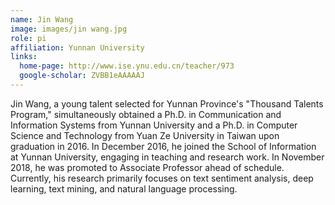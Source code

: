 ```yaml
---
name: Jin Wang
image: images/jin wang.jpg
role: pi
affiliation: Yunnan University
links:
  home-page: http://www.ise.ynu.edu.cn/teacher/973
  google-scholar: ZVBB1eAAAAAJ
---
```


Jin Wang, a young talent selected for Yunnan Province's "Thousand Talents Program," simultaneously obtained a Ph.D. in Communication and Information Systems from Yunnan University and a Ph.D. in Computer Science and Technology from Yuan Ze University in Taiwan upon graduation in 2016. In December 2016, he joined the School of Information at Yunnan University, engaging in teaching and research work. In November 2018, he was promoted to Associate Professor ahead of schedule. Currently, his research primarily focuses on text sentiment analysis, deep learning, text mining, and natural language processing.